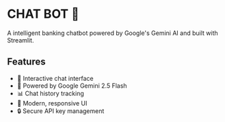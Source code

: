 # CHAT BOT 🏦

A intelligent banking chatbot powered by Google's Gemini AI and built with Streamlit.

## Features

- 💬 Interactive chat interface
- 🤖 Powered by Google Gemini 2.5 Flash
- 📊 Chat history tracking
- 🎨 Modern, responsive UI
- 🔒 Secure API key management
